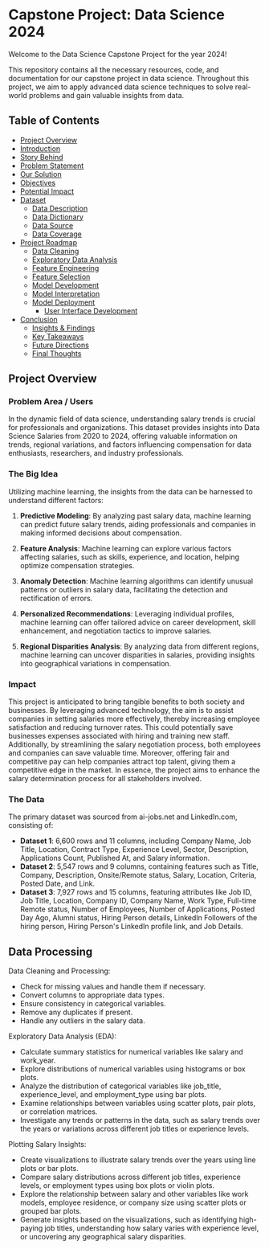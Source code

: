# Capstone Project: Data Science 2024

Welcome to the Data Science Capstone Project for the year 2024!

This repository contains all the necessary resources, code, and documentation for our capstone project in data science. Throughout this project, we aim to apply advanced data science techniques to solve real-world problems and gain valuable insights from data.

## Table of Contents

- [Project Overview](#project-overview)
- [Introduction](#introduction)
- [Story Behind](#story-behind)
- [Problem Statement](#problem-statement)
- [Our Solution](#our-solution)
- [Objectives](#objectives)
- [Potential Impact](#potential-impact)
- [Dataset](#dataset)
  - [Data Description](#data-description)
  - [Data Dictionary](#data-dictionary)
  - [Data Source](#data-source)
  - [Data Coverage](#data-coverage)
- [Project Roadmap](#project-roadmap)
  - [Data Cleaning](#data-cleaning)
  - [Exploratory Data Analysis](#exploratory-data-analysis)
  - [Feature Engineering](#feature-engineering)
  - [Feature Selection](#feature-selection)
  - [Model Development](#model-development)
  - [Model Interpretation](#model-interpretation)
  - [Model Deployment](#model-deployment)
    - [User Interface Development](#user-interface-development)
- [Conclusion](#conclusion)
  - [Insights & Findings](#insights--findings)
  - [Key Takeaways](#key-takeaways)
  - [Future Directions](#future-directions)
  - [Final Thoughts](#final-thoughts)


## Project Overview

### Problem Area / Users
In the dynamic field of data science, understanding salary trends is crucial for professionals and organizations. This dataset provides insights into Data Science Salaries from 2020 to 2024, offering valuable information on trends, regional variations, and factors influencing compensation for data enthusiasts, researchers, and industry professionals.

### The Big Idea
Utilizing machine learning, the insights from the data can be harnessed to understand different factors:

1. **Predictive Modeling**: By analyzing past salary data, machine learning can predict future salary trends, aiding professionals and companies in making informed decisions about compensation.
   
2. **Feature Analysis**: Machine learning can explore various factors affecting salaries, such as skills, experience, and location, helping optimize compensation strategies.
   
3. **Anomaly Detection**: Machine learning algorithms can identify unusual patterns or outliers in salary data, facilitating the detection and rectification of errors.
   
4. **Personalized Recommendations**: Leveraging individual profiles, machine learning can offer tailored advice on career development, skill enhancement, and negotiation tactics to improve salaries.
   
5. **Regional Disparities Analysis**: By analyzing data from different regions, machine learning can uncover disparities in salaries, providing insights into geographical variations in compensation.

### Impact
This project is anticipated to bring tangible benefits to both society and businesses. By leveraging advanced technology, the aim is to assist companies in setting salaries more effectively, thereby increasing employee satisfaction and reducing turnover rates. This could potentially save businesses expenses associated with hiring and training new staff. Additionally, by streamlining the salary negotiation process, both employees and companies can save valuable time. Moreover, offering fair and competitive pay can help companies attract top talent, giving them a competitive edge in the market. In essence, the project aims to enhance the salary determination process for all stakeholders involved.

### The Data
The primary dataset was sourced from ai-jobs.net and LinkedIn.com, consisting of:

- **Dataset 1**: 6,600 rows and 11 columns, including Company Name, Job Title, Location, Contract Type, Experience Level, Sector, Description, Applications Count, Published At, and Salary information.
- **Dataset 2**: 5,547 rows and 9 columns, containing features such as Title, Company, Description, Onsite/Remote status, Salary, Location, Criteria, Posted Date, and Link.
- **Dataset 3**: 7,927 rows and 15 columns, featuring attributes like Job ID, Job Title, Location, Company ID, Company Name, Work Type, Full-time Remote status, Number of Employees, Number of Applications, Posted Day Ago, Alumni status, Hiring Person details, LinkedIn Followers of the hiring person, Hiring Person's LinkedIn profile link, and Job Details.

## Data Processing
Data Cleaning and Processing:
- Check for missing values and handle them if necessary.
- Convert columns to appropriate data types.
- Ensure consistency in categorical variables.
- Remove any duplicates if present.
- Handle any outliers in the salary data.
  
Exploratory Data Analysis (EDA):
- Calculate summary statistics for numerical variables like salary and work_year.
- Explore distributions of numerical variables using histograms or box plots.
- Analyze the distribution of categorical variables like job_title, experience_level, and employment_type using bar plots.
- Examine relationships between variables using scatter plots, pair plots, or correlation matrices.
- Investigate any trends or patterns in the data, such as salary trends over the years or variations across different job titles or experience levels.
  
Plotting Salary Insights:
- Create visualizations to illustrate salary trends over the years using line plots or bar plots.
- Compare salary distributions across different job titles, experience levels, or employment types using box plots or violin plots.
- Explore the relationship between salary and other variables like work models, employee residence, or company size using scatter plots or grouped bar plots.
- Generate insights based on the visualizations, such as identifying high-paying job titles, understanding how salary varies with experience level, or uncovering any geographical salary disparities.
